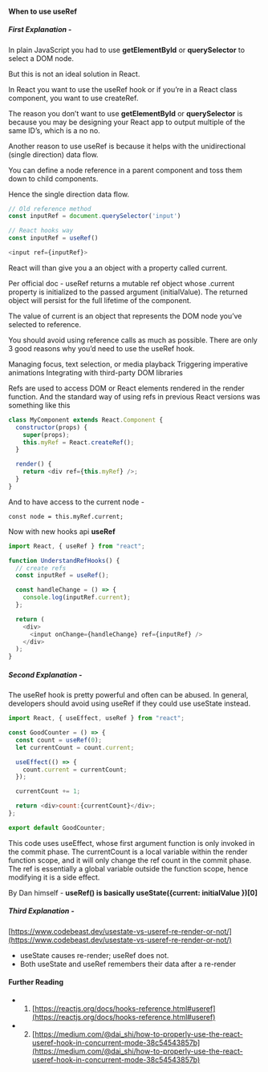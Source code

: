 #### When to use useRef

##### First Explanation -

In plain JavaScript you had to use **getElementById** or **querySelector** to select a DOM node.

But this is not an ideal solution in React.

In React you want to use the useRef hook or if you’re in a React class component, you want to use createRef.

The reason you don’t want to use **getElementById** or **querySelector** is because you may be designing your React app to output multiple of the same ID’s, which is a no no.

Another reason to use useRef is because it helps with the unidirectional (single direction) data flow.

You can define a node reference in a parent component and toss them down to child components.

Hence the single direction data flow.

```js
// Old reference method
const inputRef = document.querySelector('input')

// React hooks way
const inputRef = useRef()

<input ref={inputRef}>

```

React will than give you a an object with a property called current.

Per official doc - useRef returns a mutable ref object whose .current property is initialized to the passed argument (initialValue). The returned object will persist for the full lifetime of the component.

The value of current is an object that represents the DOM node you’ve selected to reference.

You should avoid using reference calls as much as possible. There are only 3 good reasons why you’d need to use the useRef hook.

Managing focus, text selection, or media playback
Triggering imperative animations
Integrating with third-party DOM libraries

Refs are used to access DOM or React elements rendered in the render function. And the standard way of using refs in previous React versions was something like this

```js
class MyComponent extends React.Component {
  constructor(props) {
    super(props);
    this.myRef = React.createRef();
  }

  render() {
    return <div ref={this.myRef} />;
  }
}
```

And to have access to the current node -

`const node = this.myRef.current;`

Now with new hooks api **useRef**

```js
import React, { useRef } from "react";

function UnderstandRefHooks() {
  // create refs
  const inputRef = useRef();

  const handleChange = () => {
    console.log(inputRef.current);
  };

  return (
    <div>
      <input onChange={handleChange} ref={inputRef} />
    </div>
  );
}
```

##### Second Explanation -

The useRef hook is pretty powerful and often can be abused. In general, developers should avoid using useRef if they could use useState instead.

```js
import React, { useEffect, useRef } from "react";

const GoodCounter = () => {
  const count = useRef(0);
  let currentCount = count.current;

  useEffect(() => {
    count.current = currentCount;
  });

  currentCount += 1;

  return <div>count:{currentCount}</div>;
};

export default GoodCounter;
```

This code uses useEffect, whose first argument function is only invoked in the commit phase. The currentCount is a local variable within the render function scope, and it will only change the ref count in the commit phase. The ref is essentially a global variable outside the function scope, hence modifying it is a side effect.

By Dan himself - **useRef() is basically useState({current: initialValue })[0]**

##### Third Explanation -

[https://www.codebeast.dev/usestate-vs-useref-re-render-or-not/](https://www.codebeast.dev/usestate-vs-useref-re-render-or-not/)

- useState causes re-render; useRef does not.
- Both useState and useRef remembers their data after a re-render

#### Further Reading

- 1.  [https://reactjs.org/docs/hooks-reference.html#useref](https://reactjs.org/docs/hooks-reference.html#useref)
- 2. [https://medium.com/@dai_shi/how-to-properly-use-the-react-useref-hook-in-concurrent-mode-38c54543857b](https://medium.com/@dai_shi/how-to-properly-use-the-react-useref-hook-in-concurrent-mode-38c54543857b)
